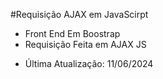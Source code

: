 #Requisição AJAX em JavaScirpt

<ul>
  <li>Front End Em Boostrap</li>
  <li>Requisição Feita em AJAX JS</li>
</ul>


<ul>
  <li>Última Atualização: 11/06/2024</li>
</ul>
